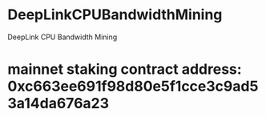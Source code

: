 # DeepLinkCPUBandwidthMining
DeepLink CPU Bandwidth Mining

# mainnet staking contract address: 0xc663ee691f98d80e5f1cce3c9ad53a14da676a23
